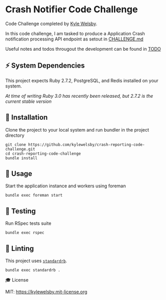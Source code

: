 # Crash Notifier Code Challenge

Code Challenge completed by [Kyle Welsby](https://github.com/kylewelsby).

In this code challenge, I am tasked to produce a Application Crash notification processing API endpoint as setout in [CHALLENGE.md](./CHALLENGE.md)

Useful notes and todos througout the development can be found in [TODO](./TODO)

## ⚡️ System Dependencies

This project expects Ruby 2.7.2, PostgreSQL, and Redis installed on your system. 

_At time of writing Ruby 3.0 has recently been released, but 2.7.2 is the current stable version_

## 🎲 Installation

Clone the project to your local system and run bundler in the project directory

```
git clone https://github.com/kylewelsby/crash-reporting-code-challenge.git
cd crash-reporting-code-challenge
bundle install
```

## 🎯 Usage

Start the application instance and workers using foreman


```
bundle exec foreman start
```

## 🤖 Testing

Run RSpec tests suite 

```
bundle exec rspec
```

## 🚨 Linting

This project uses [`standardrb`](https://github.com/testdouble/standard).

```
bundle exec standardrb .
```

🎓 License

MIT: https://kylewelsby.mit-license.org